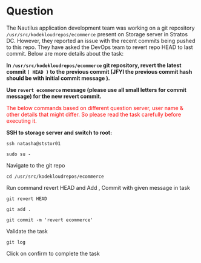# Question
The Nautilus application development team was working on a git repository `/usr/src/kodekloudrepos/ecommerce` present on Storage server in Stratos DC. However, they reported an issue with the recent commits being pushed to this repo. They have asked the DevOps team to revert repo HEAD to last commit. Below are more details about the task:

**In `/usr/src/kodekloudrepos/ecommerce` git repository, revert the latest commit `( HEAD )` to the previous commit (JFYI the previous commit hash should be with initial commit message ).**

**Use `revert ecommerce` message (please use all small letters for commit message) for the new revert commit.**

<span style="color: red;">The below commands based on different question server, user name & other details that might differ. So please read the task carefully before executing it. </span>

**SSH to storage server and switch to root:**

```
ssh natasha@ststor01
```
```
sudo su -
```
Navigate to the git repo

```
cd /usr/src/kodekloudrepos/ecommerce
```

Run command revert HEAD and Add , Commit with given message in task
```
git revert HEAD
```
```
git add .
```
```
git commit -m 'revert ecommerce'
```
Validate the task
```
git log
```
Click on confirm to complete the task
